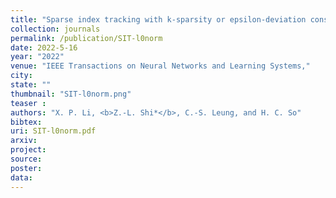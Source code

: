 ```yaml
---
title: "Sparse index tracking with k-sparsity or epsilon-deviation constraint via l0-norm minimization"
collection: journals
permalink: /publication/SIT-l0norm
date: 2022-5-16
year: "2022"
venue: "IEEE Transactions on Neural Networks and Learning Systems,"
city: 
state: ""
thumbnail: "SIT-l0norm.png"
teaser : 
authors: "X. P. Li, <b>Z.-L. Shi*</b>, C.-S. Leung, and H. C. So"
bibtex: 
uri: SIT-l0norm.pdf
arxiv: 
project: 
source: 
poster: 
data:
---
```

